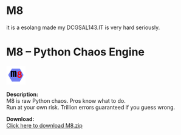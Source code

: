 # M8
it is a esolang made my DCGSAL143.IT is very hard seriously.
# M8 – Python Chaos Engine

![M8 Project Image](./m_20250816_153903_0000.jpeg)

**Description:**  
M8 is raw Python chaos. Pros know what to do.  
Run at your own risk. Trillion errors guaranteed if you guess wrong.  

**Download:**  
[Click here to download M8.zip](./m8.py)
